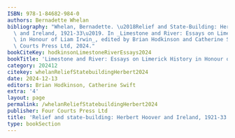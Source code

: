 ```yaml
---
ISBN: 978-1-84682-984-0
authors: Bernadette Whelan
bibliography: "Whelan, Bernadette. \u2018Relief and State-Building: Herbert Hoover\
  \ and Ireland, 1921-33\u2019. In _Limestone and River: Essays on Limerick History\
  \ in Honour of Liam Irwin_, edited by Brian Hodkinson and Catherine Swift. Four\
  \ Courts Press Ltd, 2024."
bookCiteKey: hodkinsonLimestoneRiverEssays2024
bookTitle: 'Limestone and River: Essays on Limerick History in Honour of Liam Irwin'
category: 202412
citekey: whelanReliefStatebuildingHerbert2024
date: 2024-12-13
editors: Brian Hodkinson, Catherine Swift
extra: '4'
layout: page
permalink: /whelanReliefStatebuildingHerbert2024
publisher: Four Courts Press Ltd
title: 'Relief and state-building: Herbert Hoover and Ireland, 1921-33'
type: bookSection
---
```

